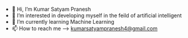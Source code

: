 - 👋 Hi, I’m Kumar Satyam Pranesh
- 👀 I’m interested in developing myself in the feild of artificial intelligent
- 🌱 I’m currently learning Machine Learning
- 📫 How to reach me --> kumarsatyampranesh4@gmail.com

<!---
kumarsatyampranesh/kumarsatyampranesh is a ✨ special ✨ repository because its `README.md` (this file) appears on your GitHub profile.
You can click the Preview link to take a look at your changes.
--->
